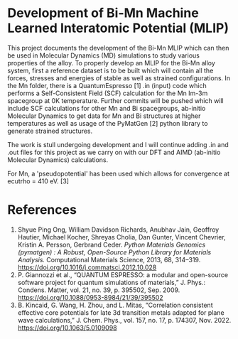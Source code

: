 # Development of Bi-Mn Machine Learned Interatomic Potential (MLIP)

This project documents the development of the Bi-Mn MLIP which can then be used in Molecular Dynamics (MD) simulations to study various properties of the alloy. 
To properly develop an MLIP for the Bi-Mn alloy system, first a reference dataset is to be built which will contain all the forces, stresses and energies of stable as well as strained configurations.
In the Mn folder, there is a QuantumEspresso [1] .in (input) code which performs a Self-Consistent Field (SCF) calculation for the Mn Im-3m spacegroup at 0K temperature. Further commits will be pushed which will include SCF calculations for other Mn and Bi spacegroups, ab-initio Molecular Dynamics to get data for Mn and Bi structures at higher temperatures as well as usage of the PyMatGen [2] python library to generate strained structures.

The work is stull undergoing development and I will continue adding .in and .out files for this project as we carry on with our DFT and AIMD (ab-initio Molecular Dynamics) calculations.

For Mn, a 'pseudopotential' has been used which allows for convergence at ecutrho = 410 eV. [3]

# References
1. Shyue Ping Ong, William Davidson Richards, Anubhav Jain, Geoffroy Hautier, Michael Kocher, Shreyas Cholia, Dan Gunter, Vincent Chevrier, Kristin A. Persson, Gerbrand Ceder. *Python Materials Genomics (pymatgen) : A Robust, Open-Source Python Library for Materials Analysis.* Computational Materials Science, 2013, 68, 314–319. https://doi.org/10.1016/j.commatsci.2012.10.028
2. P. Giannozzi et al., “QUANTUM ESPRESSO: a modular and open-source software project for quantum simulations of materials,” J. Phys.: Condens. Matter, vol. 21, no. 39, p. 395502, Sep. 2009. https://doi.org/10.1088/0953-8984/21/39/395502
3. B. Kincaid, G. Wang, H. Zhou, and L. Mitas, “Correlation consistent effective core potentials for late 3d transition metals adapted for plane wave calculations,” J. Chem. Phys., vol. 157, no. 17, p. 174307, Nov. 2022. https://doi.org/10.1063/5.0109098
